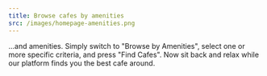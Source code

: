 ```yaml
---
title: Browse cafes by amenities
src: /images/homepage-amenities.png
---
```


...and amenities. Simply switch to "Browse by Amenities", select one or more specific criteria, and press "Find Cafes". Now sit back and relax while our platform finds you the best cafe around.